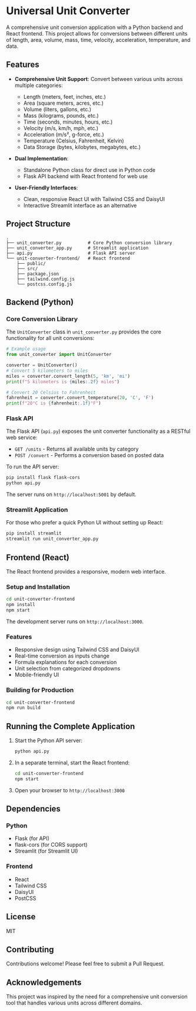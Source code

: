 # Universal Unit Converter

A comprehensive unit conversion application with a Python backend and React frontend. This project allows for conversions between different units of length, area, volume, mass, time, velocity, acceleration, temperature, and data.

## Features

- **Comprehensive Unit Support**: Convert between various units across multiple categories:
  - Length (meters, feet, inches, etc.)
  - Area (square meters, acres, etc.)
  - Volume (liters, gallons, etc.)
  - Mass (kilograms, pounds, etc.)
  - Time (seconds, minutes, hours, etc.)
  - Velocity (m/s, km/h, mph, etc.)
  - Acceleration (m/s², g-force, etc.)
  - Temperature (Celsius, Fahrenheit, Kelvin)
  - Data Storage (bytes, kilobytes, megabytes, etc.)

- **Dual Implementation**:
  - Standalone Python class for direct use in Python code
  - Flask API backend with React frontend for web use

- **User-Friendly Interfaces**:
  - Clean, responsive React UI with Tailwind CSS and DaisyUI
  - Interactive Streamlit interface as an alternative

## Project Structure

```
.
├── unit_converter.py          # Core Python conversion library
├── unit_converter_app.py      # Streamlit application
├── api.py                     # Flask API server
└── unit-converter-frontend/   # React frontend
    ├── public/
    ├── src/
    ├── package.json
    ├── tailwind.config.js
    └── postcss.config.js
```

## Backend (Python)

### Core Conversion Library

The `UnitConverter` class in `unit_converter.py` provides the core functionality for all unit conversions:

```python
# Example usage
from unit_converter import UnitConverter

converter = UnitConverter()
# Convert 5 kilometers to miles
miles = converter.convert_length(5, 'km', 'mi')
print(f"5 kilometers is {miles:.2f} miles")

# Convert 20 Celsius to Fahrenheit
fahrenheit = converter.convert_temperature(20, 'C', 'F')
print(f"20°C is {fahrenheit:.1f}°F")
```

### Flask API

The Flask API (`api.py`) exposes the unit converter functionality as a RESTful web service:

- `GET /units` - Returns all available units by category
- `POST /convert` - Performs a conversion based on posted data

To run the API server:

```bash
pip install flask flask-cors
python api.py
```

The server runs on `http://localhost:5001` by default.

### Streamlit Application

For those who prefer a quick Python UI without setting up React:

```bash
pip install streamlit
streamlit run unit_converter_app.py
```

## Frontend (React)

The React frontend provides a responsive, modern web interface.

### Setup and Installation

```bash
cd unit-converter-frontend
npm install
npm start
```

The development server runs on `http://localhost:3000`.

### Features

- Responsive design using Tailwind CSS and DaisyUI
- Real-time conversion as inputs change
- Formula explanations for each conversion
- Unit selection from categorized dropdowns
- Mobile-friendly UI

### Building for Production

```bash
cd unit-converter-frontend
npm run build
```

## Running the Complete Application

1. Start the Python API server:
   ```bash
   python api.py
   ```

2. In a separate terminal, start the React frontend:
   ```bash
   cd unit-converter-frontend
   npm start
   ```

3. Open your browser to `http://localhost:3000`

## Dependencies

### Python
- Flask (for API)
- flask-cors (for CORS support)
- Streamlit (for Streamlit UI)

### Frontend
- React 
- Tailwind CSS
- DaisyUI
- PostCSS

## License

MIT

## Contributing

Contributions welcome! Please feel free to submit a Pull Request.

## Acknowledgements

This project was inspired by the need for a comprehensive unit conversion tool that handles various units across different domains. 